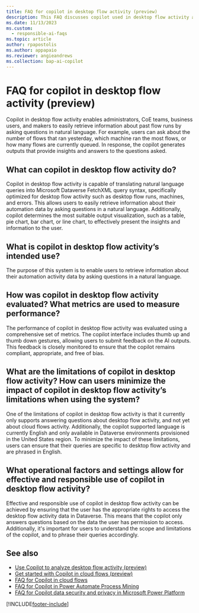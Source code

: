 ```yaml
---
title: FAQ for copilot in desktop flow activity (preview)
description: This FAQ discusses copilot used in desktop flow activity and the key considerations for making use of this technology responsibly.
ms.date: 11/13/2023
ms.custom: 
  - responsible-ai-faqs
ms.topic: article
author: rpapostolis
ms.author: appapaio
ms.reviewer: angieandrews
ms.collection: bap-ai-copilot
---
```


# FAQ for copilot in desktop flow activity (preview)

Copilot in desktop flow activity enables administrators, CoE teams, business users, and makers to easily retrieve information about past flow runs by asking questions in natural language. For example, users can ask about the number of flows that ran yesterday, which machine ran the most flows, or how many flows are currently queued. In response, the copilot generates outputs that provide insights and answers to the questions asked.

## What can copilot in desktop flow activity do?

Copilot in desktop flow activity is capable of translating natural language queries into Microsoft Dataverse FetchXML query syntax, specifically optimized for desktop flow activity such as desktop flow runs, machines, and errors. This allows users to easily retrieve information about their automation data by asking questions in a natural language. Additionally, copilot determines the most suitable output visualization, such as a table, pie chart, bar chart, or line chart, to effectively present the insights and information to the user.

## What is copilot in desktop flow activity’s intended use?

The purpose of this system is to enable users to retrieve information about their automation activity data by asking questions in a natural language.

## How was copilot in desktop flow activity evaluated? What metrics are used to measure performance?

The performance of copilot in desktop flow activity was evaluated using a comprehensive set of metrics. The copilot interface includes thumb up and thumb down gestures, allowing users to submit feedback on the AI outputs. This feedback is closely monitored to ensure that the copilot remains compliant, appropriate, and free of bias.

## What are the limitations of copilot in desktop flow activity? How can users minimize the impact of copilot in desktop flow activity’s limitations when using the system?

One of the limitations of copilot in desktop flow activity is that it currently only supports answering questions about desktop flow activity, and not yet about cloud flows activity. Additionally, the copilot supported language is currently English and only available in Dataverse environments provisioned in the United States region. To minimize the impact of these limitations, users can ensure that their queries are specific to desktop flow activity and are phrased in English.

## What operational factors and settings allow for effective and responsible use of copilot in desktop flow activity?

Effective and responsible use of copilot in desktop flow activity can be achieved by ensuring that the user has the appropriate rights to access the desktop flow activity data in Dataverse. This means that the copilot only answers questions based on the data the user has permission to access. Additionally, it's important for users to understand the scope and limitations of the copilot, and to phrase their queries accordingly.

## See also

- [Use Copilot to analyze desktop flow activity (preview)](./desktop-flows/use-copilot-to-analyze-desktopflow-activity.md)
- [Get started with Copilot in cloud flows (preview)](get-started-with-copilot.md)
- [FAQ for Copilot in cloud flows](faqs-copilot.md)
- [FAQ for Copilot in Power Automate Process Mining](faqs-copilot-in-process-mining.md)
- [FAQ for Copilot data security and privacy in Microsoft Power Platform](/power-platform/faqs-copilot-data-security-privacy)

[!INCLUDE[footer-include](./includes/footer-banner.md)]
